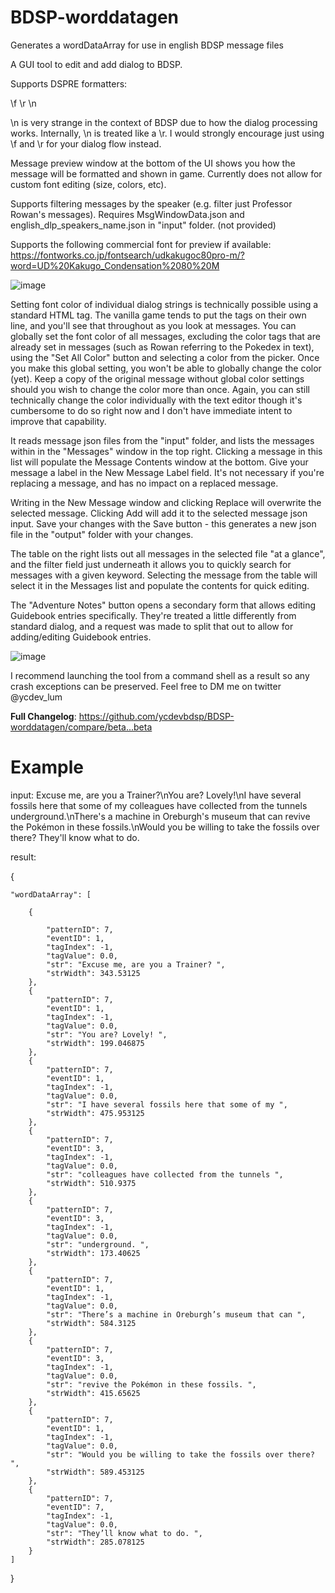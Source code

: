 # BDSP-worddatagen
 Generates a wordDataArray for use in english BDSP message files

A GUI tool to edit and add dialog to BDSP.

Supports DSPRE formatters:

\f
\r
\n

\n is very strange in the context of BDSP due to how the dialog processing works. Internally, \n is treated like a \r. I would strongly encourage just using \f and \r for your dialog flow instead.

Message preview window at the bottom of the UI shows you how the message will be formatted and shown in game. Currently does not allow for custom font editing (size, colors, etc).

Supports filtering messages by the speaker (e.g. filter just Professor Rowan's messages). Requires MsgWindowData.json and english_dlp_speakers_name.json in "input" folder. (not provided)

Supports the following commercial font for preview if available: https://fontworks.co.jp/fontsearch/udkakugoc80pro-m/?word=UD%20Kakugo_Condensation%2080%20M


![image](https://github.com/ycdevbdsp/BDSP-worddatagen/assets/56665250/092b4af1-58e6-456b-a6d0-da91b9ab503b)


Setting font color of individual dialog strings is technically possible using a standard HTML <color> tag. The vanilla game tends to put the <color> tags on their own line, and you'll see that throughout as you look at messages.
You can globally set the font color of all messages, excluding the color tags that are already set in messages (such as Rowan referring to the Pokedex in text), using the "Set All Color" button and selecting a color from the picker. Once you make this global setting, you won't be able to globally change the color (yet). Keep a copy of the original message without global color settings should you wish to change the color more than once. Again, you can still technically change the color individually with the text editor though it's cumbersome to do so right now and I don't have immediate intent to improve that capability.

It reads message json files from the "input" folder, and lists the messages within in the "Messages" window in the top right. Clicking a message in this list will populate the Message Contents window at the bottom. Give your message a label in the New Message Label field. It's not necessary if you're replacing a message, and has no impact on a replaced message.

Writing in the New Message window and clicking Replace will overwrite the selected message. Clicking Add will add it to the selected message json input. Save your changes with the Save button - this generates a new json file in the "output" folder with your changes.

The table on the right lists out all messages in the selected file "at a glance", and the filter field just underneath it allows you to quickly search for messages with a given keyword. Selecting the message from the table will select it in the Messages list and populate the contents for quick editing.

The "Adventure Notes" button opens a secondary form that allows editing Guidebook entries specifically. They're treated a little differently from standard dialog, and a request was made to split that out to allow for adding/editing Guidebook entries.

![image](https://github.com/ycdevbdsp/BDSP-worddatagen/assets/56665250/69e5512c-d9de-4eec-b9fb-e23d4a59e1e6)

I recommend launching the tool from a command shell as a result so any crash exceptions can be preserved. Feel free to DM me on twitter @ycdev_lum

**Full Changelog**: https://github.com/ycdevbdsp/BDSP-worddatagen/compare/beta...beta

# Example
 input: Excuse me, are you a Trainer?\nYou are? Lovely!\nI have several fossils here that some of my colleagues have collected from the tunnels underground.\nThere's a machine in Oreburgh's museum that can revive the Pokémon in these fossils.\nWould you be willing to take the fossils over there? They'll know what to do.
 
 
 result:
 
 {
 
    "wordDataArray": [
    
        {
        
            "patternID": 7,
            "eventID": 1,
            "tagIndex": -1,
            "tagValue": 0.0,
            "str": "Excuse me, are you a Trainer? ",
            "strWidth": 343.53125
        },
        {
            "patternID": 7,
            "eventID": 1,
            "tagIndex": -1,
            "tagValue": 0.0,
            "str": "You are? Lovely! ",
            "strWidth": 199.046875
        },
        {
            "patternID": 7,
            "eventID": 1,
            "tagIndex": -1,
            "tagValue": 0.0,
            "str": "I have several fossils here that some of my ",
            "strWidth": 475.953125
        },
        {
            "patternID": 7,
            "eventID": 3,
            "tagIndex": -1,
            "tagValue": 0.0,
            "str": "colleagues have collected from the tunnels ",
            "strWidth": 510.9375
        },
        {
            "patternID": 7,
            "eventID": 3,
            "tagIndex": -1,
            "tagValue": 0.0,
            "str": "underground. ",
            "strWidth": 173.40625
        },
        {
            "patternID": 7,
            "eventID": 1,
            "tagIndex": -1,
            "tagValue": 0.0,
            "str": "There’s a machine in Oreburgh’s museum that can ",
            "strWidth": 584.3125
        },
        {
            "patternID": 7,
            "eventID": 3,
            "tagIndex": -1,
            "tagValue": 0.0,
            "str": "revive the Pokémon in these fossils. ",
            "strWidth": 415.65625
        },
        {
            "patternID": 7,
            "eventID": 1,
            "tagIndex": -1,
            "tagValue": 0.0,
            "str": "Would you be willing to take the fossils over there? ",
            "strWidth": 589.453125
        },
        {
            "patternID": 7,
            "eventID": 7,
            "tagIndex": -1,
            "tagValue": 0.0,
            "str": "They’ll know what to do. ",
            "strWidth": 285.078125
        }
    ]
 }
 
